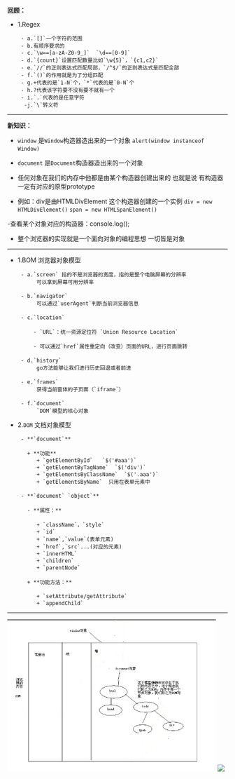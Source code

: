 **回顾：**

- 1.Regex

       - a.`[]`一个字符的范围
       - b.有顺序要求的
       - c.`\w==[a-zA-Z0-9_]`  `\d==[0-9]`
       - d.`{count}`设置匹配数量比如`\w{5}`，`{c1,c2}`
       - e.`//`的正则表达式匹配局部，`/^$/`的正则表达式是匹配全部
       - f.`()`的作用就是为了分组匹配
       - g.+代表的是`1-N`个，`*`代表的是`0-N`个
       - h.?代表该字符要不没有要不就有一个
       - i.`.`代表的是任意字符
        -j.`\`转义符

---

**新知识：**

- `window` 是`Window`构造器造出来的一个对象 `alert(window instanceof Window)`
- `document` 是`Document`构造器造出来的一个对象

- 任何对象在我们的内存中他都是由某个构造器创建出来的 也就是说 有构造器一定有对应的原型prototype
- 例如：div是由HTMLDivElement 这个构造器创建的一个实例 `div = new HTMLDivElement()`  `span = new HTMLSpanElement()`

-查看某个对象对应的构造器：console.log();


- 整个浏览器的实现就是一个面向对象的编程思想 一切皆是对象
---

- 1.BOM 浏览器对象模型

       - a.`screen` 指的不是浏览器的宽度，指的是整个电脑屏幕的分辨率
            可以拿到屏幕可用分辨率

       - b.`navigator`
            可以通过`userAgent`判断当前浏览器信息

       - c.`location`

           - `URL`：统一资源定位符 `Union Resource Location`

           - 可以通过`href`属性重定向（改变）页面的URL，进行页面跳转

       - d.`history`
            go方法能够让我们进行历史回退或者前进

       - e.`frames`
            获得当前窗体的子页面（`iframe`）

       - f.`document`
            `DOM`模型的核心对象

- 2.`DOM` 文档对象模型

       - **`document`**

         + **功能**
            + `getElementById`   `$('#aaa')`
            + `getElementByTagName`  `$('div')`
            + `getElementsByClassName`  `$('.aaa')`
            + `getElementsByName`  只用在表单元素中

       - **`document` `object`**

         - **属性：**

            + `className`，`style`
            + `id`
            + `name`,`value`(表单元素)
            + `href`,`src`...(对应的元素)
            + `innerHTML`
            + `children`
            + `parentNode`

         + **功能方法：**

            + `setAttribute/getAttribute`
            + `appendChild`

---

![](../images/DOM17.png)
![](http://img0.imgtn.bdimg.com/it/u=705279271,1953368879&fm=21&gp=0.jpg)
